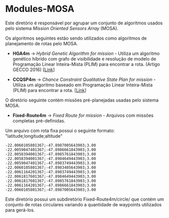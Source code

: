 # Modules-MOSA

Este diretório é responsável por agrupar um conjunto de algoritmos usados pelo sistema *Mission Oriented Sensors Array* (MOSA). 

Os algoritmos seguintes estão sendo utilizados como algoritmos de planejamento de rotas pelo MOSA.

* **HGA4m** ->  *Hybrid Genetic Algorithm for mission* - Utiliza um algoritmo genético híbrido com grafo de visibilidade e resolução de modelo de Programação Linear Inteira-Mista (PLIM) para encontrar a rota. (Artigo GECCO 2016) [[Link](https://dl.acm.org/citation.cfm?id=2908919)]

* **CCQSP4m** -> *Chance Constraint Qualitative State Plan for mission* - Utiliza um algoritmo baseado em Programação Linear Inteira-Mista (PLIM) para encontrar a rota. [[Link](http://www.teses.usp.br/teses/disponiveis/55/55134/tde-05122017-083420/pt-br.php)]

O diretório seguinte contém missões pré-planejadas usadas pelo sistema MOSA.

* **Fixed-Route4m** -> *Fixed Route for mission* - Arquivos com missões completas pré-definidas. 

Um arquivo com rota fixa possui o seguinte formato: "latitude;longitude;altitude"

```
-22.0060105801367;-47.8987005643903;3.00
-22.0059047401367;-47.8986661843903;3.00
-22.0058394001367;-47.8985761843903;3.00
-22.0058394001367;-47.8984649443903;3.00
-22.0059047401367;-47.8983749443903;3.00
-22.0060105801367;-47.8983405643903;3.00
-22.0061164201367;-47.8983749443903;3.00
-22.0061817601367;-47.8984649443903;3.00
-22.0061817601367;-47.8985761843903;3.00
-22.0061164201367;-47.8986661843903;3.00
-22.0060105801367;-47.8987005643903;3.00
```

Este diretório possui um subdiretório Fixed-Route4m/circle/ que contém um conjunto de rotas circulares variando a quantidade de waypoints utilizados para gerá-los.
